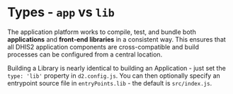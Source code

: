 # Types - `app` vs `lib`

The application platform works to compile, test, and bundle both **applications** and **front-end libraries** in a consistent way. This ensures that all DHIS2 application components are cross-compatible and build processes can be configured from a central location.

Building a Library is nearly identical to building an Application - just set the `type: 'lib'` property in `d2.config.js`. You can then optionally specify an entrypoint source file in `entryPoints.lib` - the default is `src/index.js`.
